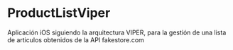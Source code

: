 # ProductListViper
Aplicación iOS siguiendo la arquitectura VIPER, para la gestión de una lista de articulos obtenidos de la API fakestore.com 
